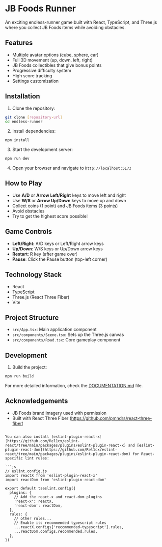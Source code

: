 # JB Foods Runner

An exciting endless-runner game built with React, TypeScript, and Three.js where you collect JB Foods items while avoiding obstacles.

## Features

- Multiple avatar options (cube, sphere, car)
- Full 3D movement (up, down, left, right)
- JB Foods collectibles that give bonus points
- Progressive difficulty system
- High score tracking
- Settings customization

## Installation

1. Clone the repository:
```bash
git clone [repository-url]
cd endless-runner
```

2. Install dependencies:
```bash
npm install
```

3. Start the development server:
```bash
npm run dev
```

4. Open your browser and navigate to `http://localhost:5173`

## How to Play

- Use **A/D** or **Arrow Left/Right** keys to move left and right
- Use **W/S** or **Arrow Up/Down** keys to move up and down
- Collect coins (1 point) and JB Foods items (3 points)
- Avoid obstacles
- Try to get the highest score possible!

## Game Controls

- **Left/Right**: A/D keys or Left/Right arrow keys
- **Up/Down**: W/S keys or Up/Down arrow keys  
- **Restart**: R key (after game over)
- **Pause**: Click the Pause button (top-left corner)

## Technology Stack

- React
- TypeScript
- Three.js (React Three Fiber)
- Vite

## Project Structure

- `src/App.tsx`: Main application component
- `src/components/Scene.tsx`: Sets up the Three.js canvas
- `src/components/Road.tsx`: Core gameplay component

## Development

1. Build the project:
```bash
npm run build
```

For more detailed information, check the [DOCUMENTATION.md](./DOCUMENTATION.md) file.

## Acknowledgements

- JB Foods brand imagery used with permission
- Built with React Three Fiber (https://github.com/pmndrs/react-three-fiber)
```

You can also install [eslint-plugin-react-x](https://github.com/Rel1cx/eslint-react/tree/main/packages/plugins/eslint-plugin-react-x) and [eslint-plugin-react-dom](https://github.com/Rel1cx/eslint-react/tree/main/packages/plugins/eslint-plugin-react-dom) for React-specific lint rules:

```js
// eslint.config.js
import reactX from 'eslint-plugin-react-x'
import reactDom from 'eslint-plugin-react-dom'

export default tseslint.config({
  plugins: {
    // Add the react-x and react-dom plugins
    'react-x': reactX,
    'react-dom': reactDom,
  },
  rules: {
    // other rules...
    // Enable its recommended typescript rules
    ...reactX.configs['recommended-typescript'].rules,
    ...reactDom.configs.recommended.rules,
  },
})
```
